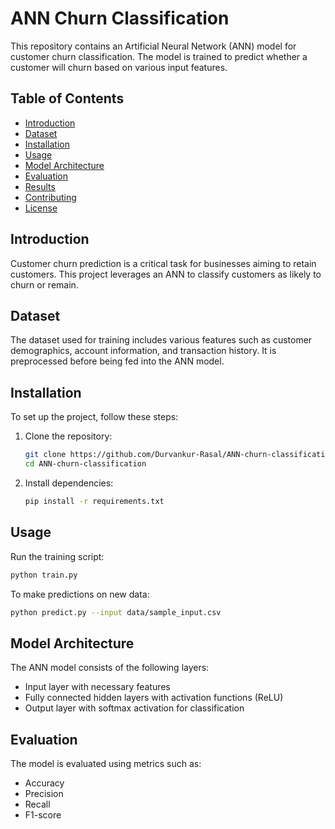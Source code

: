 # ANN Churn Classification

This repository contains an Artificial Neural Network (ANN) model for customer churn classification. The model is trained to predict whether a customer will churn based on various input features.

## Table of Contents
- [Introduction](#introduction)
- [Dataset](#dataset)
- [Installation](#installation)
- [Usage](#usage)
- [Model Architecture](#model-architecture)
- [Evaluation](#evaluation)
- [Results](#results)
- [Contributing](#contributing)
- [License](#license)

## Introduction
Customer churn prediction is a critical task for businesses aiming to retain customers. This project leverages an ANN to classify customers as likely to churn or remain.

## Dataset
The dataset used for training includes various features such as customer demographics, account information, and transaction history. It is preprocessed before being fed into the ANN model.

## Installation
To set up the project, follow these steps:

1. Clone the repository:
   ```sh
   git clone https://github.com/Durvankur-Rasal/ANN-churn-classification.git
   cd ANN-churn-classification
   ```
2. Install dependencies:
   ```sh
   pip install -r requirements.txt
   ```

## Usage
Run the training script:
```sh
python train.py
```
To make predictions on new data:
```sh
python predict.py --input data/sample_input.csv
```

## Model Architecture
The ANN model consists of the following layers:
- Input layer with necessary features
- Fully connected hidden layers with activation functions (ReLU)
- Output layer with softmax activation for classification

## Evaluation
The model is evaluated using metrics such as:
- Accuracy
- Precision
- Recall
- F1-score

